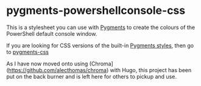 # pygments-powershellconsole-css

This is a stylesheet you can use with [Pygments](http://pygments.org/) to create the colours of the PowerShell default console window.

If you are looking for CSS versions of the built-in [Pygments styles](http://pygments.org/docs/styles/), then go to [pygments-css](https://github.com/richleland/pygments-css)

As I have now moved onto using (Chroma](https://github.com/alecthomas/chroma) with Hugo, this project has been put on the back burner and is left here for others to pickup and use.